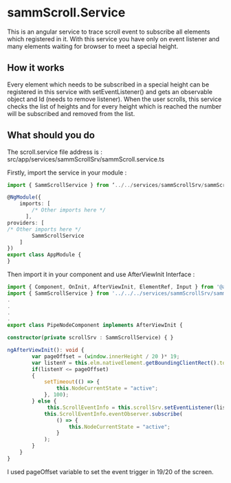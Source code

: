 # sammScroll.Service
This is an angular service to trace scroll event to subscribe all elements which registered in it. With this service you have only on event listener and many elements waiting for browser to meet a special height.

## How it works
Every element which needs to be subscribed in a special height can be registered in this service with setEventListener() and gets an observable object and Id (needs to remove listener). When the user scrolls, this service checks the list of heights and for every height which is reached the number will be subscribed and removed from the list.

## What should you do
The scroll.service file address is : 
src/app/services/sammScrollSrv/sammScroll.service.ts

Firstly, import the service in your module : 

```typescript
import { SammScrollService } from ‘../../services/sammScrollSrv/sammScroll.service’;

@NgModule({
    imports: [
        /* Other imports here */
      ],
providers: [
/* Other imports here */
        SammScrollService
    ]
})
export class AppModule {
}
```

Then import it in your component and use AfterViewInit Interface :

``` typescript
import { Component, OnInit, AfterViewInit, ElementRef, Input } from '@angular/core';
import { SammScrollService } from '../../../services/sammScrollSrv/sammScroll.service';
.
.
.
.
export class PipeNodeComponent implements AfterViewInit {

constructor(private scrollSrv : SammScrollService) { }

ngAfterViewInit(): void { 
        var pageOffset = (window.innerHeight / 20 )* 19;
        var listenY = this.elm.nativeElement.getBoundingClientRect().top + window.pageYOffset;
        if(listenY <= pageOffset) 
        {
            setTimeout(() => {
                this.NodeCurrentState = "active"; 
            }, 100);
        } else {
             this.ScrollEventInfo = this.scrollSrv.setEventListener(listenY - pageOffset);
            this.ScrollEventInfo.eventObserver.subscribe(
                () => { 
                    this.NodeCurrentState = "active"; 
                }
            );
        }
    }
}
```

I used pageOffset variable to set the event trigger in 19/20 of the screen.
